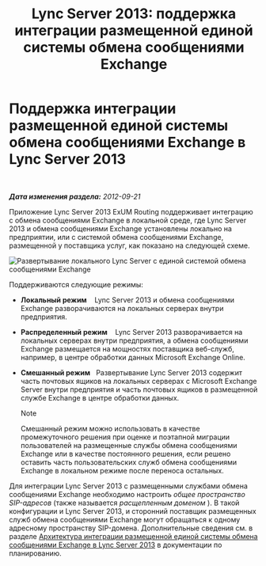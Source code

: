 ﻿---
title: 'Lync Server 2013: поддержка интеграции размещенной единой системы обмена сообщениями Exchange'
TOCTitle: Поддержка интеграции размещенной единой системы обмена сообщениями Exchange
ms:assetid: c7573ec3-013c-48d9-b59b-2a5427e6da35
ms:mtpsurl: https://technet.microsoft.com/ru-ru/library/Gg398821(v=OCS.15)
ms:contentKeyID: 49311145
ms.date: 05/19/2016
mtps_version: v=OCS.15
ms.translationtype: HT
---

# Поддержка интеграции размещенной единой системы обмена сообщениями Exchange в Lync Server 2013

 

_**Дата изменения раздела:** 2012-09-21_

Приложение Lync Server 2013 ExUM Routing поддерживает интеграцию с обмена сообщениями Exchange в локальной среде, где Lync Server 2013 и обмена сообщениями Exchange установлены локально на предприятии, или с системой обмена сообщениями Exchange, размещенной у поставщика услуг, как показано на следующей схеме.

![Развертывание локального Lync Server с единой системой обмена сообщениями Exchange](images/Gg398821.d6498eb9-87ee-40f3-8ecd-852f91546590(OCS.15).jpg "Развертывание локального Lync Server с единой системой обмена сообщениями Exchange")

Поддерживаются следующие режимы:

  - **Локальный режим**    Lync Server 2013 и обмена сообщениями Exchange разворачиваются на локальных серверах внутри предприятия.

  - **Распределенный режим**    Lync Server 2013 разворачивается на локальных серверах внутри предприятия, а обмена сообщениями Exchange размещается на мощностях поставщика веб-служб, например, в центре обработки данных Microsoft Exchange Online.

  - **Смешанный режим**   Развертывание Lync Server 2013 содержит часть почтовых ящиков на локальных серверах с Microsoft Exchange Server внутри предприятия и часть почтовых ящиков в размещенной службе Exchange в центре обработки данных.
    
    > [!note]  
    > Смешанный режим можно использовать в качестве промежуточного решения при оценке и поэтапной миграции пользователей на размещенные службы обмена сообщениями Exchange или в качестве постоянного решения, если решено оставить часть пользовательских служб обмена сообщениями Exchange в локальном режиме после переноса остальных.

Для интеграции Lync Server 2013 с размещенными службами обмена сообщениями Exchange необходимо настроить *общее пространство SIP-адресов* (также называется *расщепленным доменом* ). В такой конфигурации и Lync Server 2013, и сторонний поставщик размещенных служб обмена сообщениями Exchange могут обращаться к одному адресному пространству SIP-домена. Дополнительные сведения см. в разделе [Архитектура интеграции размещенной единой системы обмена сообщениями Exchange в Lync Server 2013](lync-server-2013-hosted-exchange-um-integration-architecture.md) в документации по планированию.

